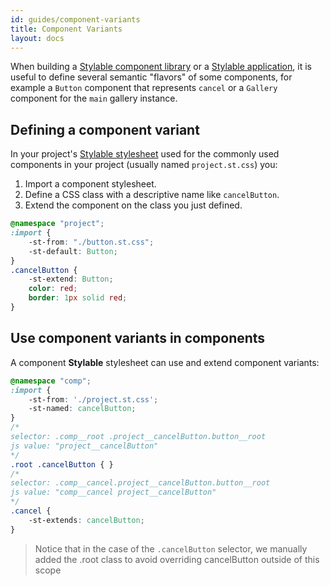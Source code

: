 ```yaml
---
id: guides/component-variants
title: Component Variants
layout: docs
---
```


When building a [Stylable component library](./stylable-component-library.md) or a [Stylable application](./stylable-application.md), it is useful to define several semantic "flavors" of some components, for example a `Button` component that represents `cancel` or a `Gallery` component for the `main` gallery instance. 

## Defining a component variant

In your project's [Stylable stylesheet](./project-commons.md) used for the commonly used components in your project (usually named `project.st.css`) you:
1. Import a component stylesheet. 
2. Define a CSS class with a descriptive name like `cancelButton`.
3. Extend the component on the class you just defined.

```css
@namespace "project";
:import {
    -st-from: "./button.st.css";
    -st-default: Button; 
}
.cancelButton {
    -st-extend: Button;
    color: red;
    border: 1px solid red;
}
```

## Use component variants in components

A component **Stylable** stylesheet can use and extend component variants:

```css
@namespace "comp";
:import {
    -st-from: './project.st.css';
    -st-named: cancelButton;
}
/*
selector: .comp__root .project__cancelButton.button__root
js value: "project__cancelButton"
*/
.root .cancelButton { }
/*
selector: .comp__cancel.project__cancelButton.button__root
js value: "comp__cancel project__cancelButton"
*/
.cancel {
    -st-extends: cancelButton;
}
```

> Notice that in the case of the `.cancelButton` selector, we manually added the .root class to avoid overriding cancelButton outside of this scope